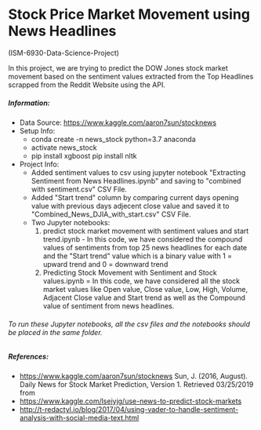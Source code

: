 # Stock Price Market Movement using News Headlines
(ISM-6930-Data-Science-Project)

In this project, we are trying to predict the DOW Jones stock market movement based on the sentiment values extracted from the Top Headlines scrapped from the Reddit Website using the API.

##### Information:
* Data Source: https://www.kaggle.com/aaron7sun/stocknews
* Setup Info: 
    * conda create -n news_stock python=3.7 anaconda
    * activate news_stock
    * pip install xgboost pip install nltk
* Project Info:
    * Added sentiment values to csv using jupyter notebook "Extracting Sentiment from News Headlines.ipynb" and saving to "combined with sentiment.csv" CSV File.
    * Added "Start trend" column by comparing current days opening value with previous days adjecent close value and saved it to "Combined_News_DJIA_with_start.csv" CSV File.
    * Two Jupyter notebooks:
      1. predict stock market movement with sentiment values and start trend.ipynb - In this code, we have considered the compound values of sentiments from top 25 news headlines for each date and the "Start trend" value which is a binary value with 1 = upward trend and 0 = downward trend
      2. Predicting Stock Movement with Sentiment and Stock values.ipynb = In this code, we have considered all the stock market values like Open value, Close value, Low, High, Volume, Adjacent Close value and Start trend as well as the Compound value of sentiment from news headlines.

###### To run these Jupyter notebooks, all the csv files and the notebooks should be placed in the same folder.

##### References:
* https://www.kaggle.com/aaron7sun/stocknews
  Sun, J. (2016, August). Daily News for Stock Market Prediction, Version 1. Retrieved 03/25/2019 from 
* https://www.kaggle.com/lseiyjg/use-news-to-predict-stock-markets
* http://t-redactyl.io/blog/2017/04/using-vader-to-handle-sentiment-analysis-with-social-media-text.html
